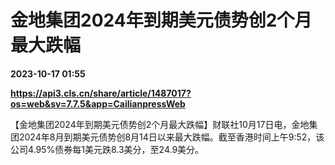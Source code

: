 # 金地集团2024年到期美元债势创2个月最大跌幅

**2023-10-17 01:55**

**https://api3.cls.cn/share/article/1487017?os=web&sv=7.7.5&app=CailianpressWeb**

【金地集团2024年到期美元债势创2个月最大跌幅】财联社10月17日电，金地集团2024年8月到期美元债势创8月14日以来最大跌幅。截至香港时间上午9:52，该公司4.95%债券每1美元跌8.3美分，至24.9美分。